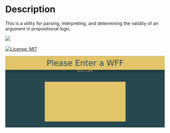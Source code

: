 # Description
This is a utility for parsing, interpreting, and determining the validity of an argument in propositional logic. 

![](https://github.com/gavinbarrett/SL_Engine/workflows/WFF%20Parse/badge.svg)

[![License: MIT](https://img.shields.io/badge/License-MIT-yellow.svg)](https://opensource.org/licenses/MIT)

<p align="center">
<img src="images/organon_demo.gif" width=700px>
</p>
